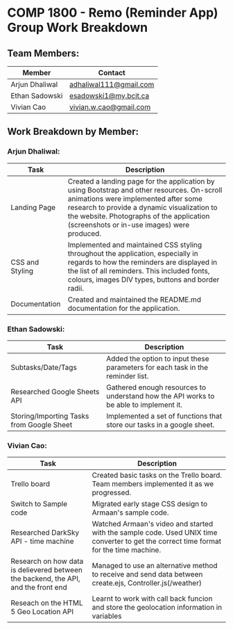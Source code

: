 # COMP 1800 - Remo (Reminder App) Group Work Breakdown

## Team Members:
| Member | Contact |
| ----------- | ----------- |
| Arjun Dhaliwal | adhaliwal111@gmail.com |
| Ethan Sadowski | esadowski1@my.bcit.ca |
| Vivian Cao | vivian.w.cao@gmail.com |

## Work Breakdown by Member:
### Arjun Dhaliwal:
| Task | Description |
| ----------- | ----------- |
| Landing Page | Created a landing page for the application by using Bootstrap and other resources. On-scroll animations were implemented after some research to provide a dynamic visualization to the website. Photographs of the application (screenshots or in-use images) were produced. |
| CSS and Styling | Implemented and maintained CSS styling throughout the application, especially in regards to how the reminders are displayed in the list of all reminders. This included fonts, colours, images DIV types, buttons and border radii. |
| Documentation | Created and maintained the README.md documentation for the application. |



### Ethan Sadowski:
| Task | Description |
| ----------- | ----------- |
| Subtasks/Date/Tags | Added the option to input these parameters for each task in the reminder list. |
| Researched Google Sheets API | Gathered enough resources to understand how the API works to be able to implement it. |
| Storing/Importing Tasks from Google Sheet | Implemented a set of functions that store our tasks in a google sheet. |


### Vivian Cao:
| Task | Description |
| ----------- | ----------- |
| Trello board | Created basic tasks on the Trello board. Team members implemented it as we progressed.|
| Switch to Sample code | Migrated early stage CSS design to Armaan's sample code. |
| Researched DarkSky API - time machine | Watched Armaan's video and started with the sample code. Used UNIX time converter to get the correct time format for the time machine.|
| Research on how data is delievered between the backend, the API, and the front end | Managed to use an alternative method to receive and send data between create.ejs, Controller.js(/weather) |
| Reseach on the HTML 5 Geo Location API | Learnt to work with call back funcion and store the geolocation information in variables |


